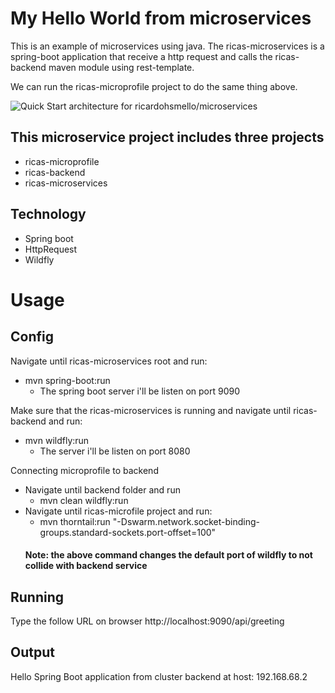 # My Hello World from microservices

This is an example of microservices using java. The ricas-microservices is a spring-boot application that receive a http request and calls the ricas-backend maven module using rest-template.

We can run the ricas-microprofile project to do the same thing above.

![Quick Start architecture for ricardohsmello/microservices](https://imagizer.imageshack.com/v2/752x452q90/r/923/4wtnFL.png)

## This microservice project includes three projects
- ricas-microprofile
- ricas-backend
- ricas-microservices

## Technology
- Spring boot
- HttpRequest
- Wildfly

# Usage
## Config
Navigate until ricas-microservices root and run:
- mvn spring-boot:run
  - The spring boot server i'll be listen on port 9090
  
Make sure that the ricas-microservices is running and navigate until ricas-backend and run: 
- mvn wildfly:run
  - The server i'll be listen on port 8080
  
 Connecting microprofile to backend
 - Navigate until backend folder and run
   - mvn clean wildfly:run
 - Navigate until ricas-microfile project and run:
   - mvn thorntail:run "-Dswarm.network.socket-binding-groups.standard-sockets.port-offset=100"
   #### Note: the above command changes the default port of wildfly to not collide with backend service 


## Running
Type the follow URL on browser
http://localhost:9090/api/greeting

## Output
Hello Spring Boot application from cluster backend at host: 192.168.68.2
